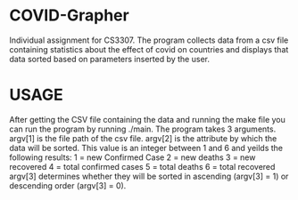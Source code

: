 # COVID-Grapher

Individual assignment for CS3307. The program collects data from a csv file containing statistics about the effect of covid on countries and displays that data sorted based on parameters inserted by the user.

# USAGE

After getting the CSV file containing the data and running the make file you can run the program by running ./main. The program takes 3 arguments. argv[1] is the file path of the csv file. argv[2] is the attribute by which the data will be sorted. This value is an integer between 1 and 6 and yeilds the following results:
  1 = new Confirmed Case
  2 = new deaths
  3 = new recovered
  4 = total confirmed cases
  5 = total deaths
  6 = total recovered
argv[3] determines whether they will be sorted in ascending (argv[3] = 1) or descending order (argv[3] = 0).
